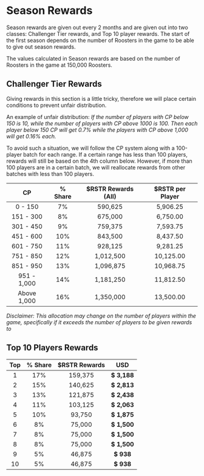 # Season Rewards

Season rewards are given out every 2 months and are given out into two classes: Challenger Tier rewards, and Top 10 player rewards. The start of the first season depends on the number of Roosters in the game to be able to give out season rewards.

The values calculated in Season rewards are based on the number of Roosters in the game at 150,000 Roosters.

## Challenger Tier Rewards

Giving rewards in this section is a little tricky, therefore we will place certain conditions to prevent unfair distribution.&#x20;

An example of unfair distribution: _If the number of players with CP below 150 is 10, while the number of players with CP above 1000 is 100. Then each player below 150 CP will get 0.7% while the players with CP above 1,000 will get 0.16% each._

To avoid such a situation, we will follow the CP system along with a 100-player batch for each range. If a certain range has less than 100 players, rewards will still be based on the 4th column below. However, if more than 100 players are in a certain batch, we will reallocate rewards from other batches with less than 100 players.

|    **CP**   | **% Share** | **$RSTR Rewards (All)** | **$RSTR per Player** |
| :---------: | :---------: | :---------------------: | :------------------: |
|   0 - 150   |      7%     |         590,625         |       5,906.25       |
|  151 - 300  |      8%     |         675,000         |       6,750.00       |
|  301 - 450  |      9%     |         759,375         |       7,593.75       |
|  451 - 600  |     10%     |         843,500         |       8,437.50       |
|  601 - 750  |     11%     |         928,125         |       9,281.25       |
|  751 - 850  |     12%     |        1,012,500        |       10,125.00      |
|  851 - 950  |     13%     |        1,096,875        |       10,968.75      |
| 951 - 1,000 |     14%     |        1,181,250        |       11,812.50      |
| Above 1,000 |     16%     |        1,350,000        |       13,500.00      |

_Disclaimer: This allocation may change on the number of players within the game, specifically if it exceeds the number of players to be given rewards to_

## Top 10 Players Rewards

| **Top** | **% Share** | **$RSTR Rewards** |   **USD**   |
| :-----: | :---------: | :---------------: | :---------: |
|    1    |     17%     |      159,375      | **$ 3,188** |
|    2    |     15%     |      140,625      | **$ 2,813** |
|    3    |     13%     |      121,875      | **$ 2,438** |
|    4    |     11%     |      103,125      | **$ 2,063** |
|    5    |     10%     |       93,750      | **$ 1,875** |
|    6    |      8%     |       75,000      | **$ 1,500** |
|    7    |      8%     |       75,000      | **$ 1,500** |
|    8    |      8%     |       75,000      | **$ 1,500** |
|    9    |      5%     |       46,875      |  **$ 938**  |
|    10   |      5%     |       46,875      |  **$ 938**  |
